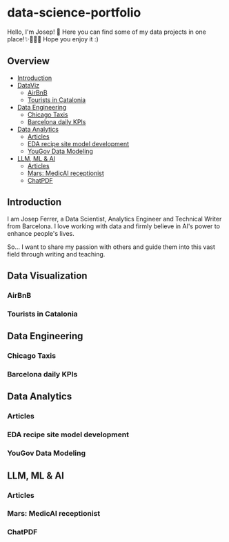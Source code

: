 # data-science-portfolio
Hello, I'm Josep! 👋 
Here you can find some of my data projects in one place!✨👨🏻‍💻
Hope you enjoy it :)

## Overview

* [Introduction](#introduction)
* [DataViz](#dataviz)
  * [AirBnB](#aribnb-dataviz)
  * [Tourists in Catalonia](#ine) 
* [Data Engineering](#engineering)
  * [Chicago Taxis](#taxis)
  * [Barcelona daily KPIs](#bcn)
* [Data Analytics](#analytics)
  * [Articles](#articles-analytics)
  * [EDA recipe site model development](#EDA-recipe)
  * [YouGov Data Modeling](#YouGov)
* [LLM, ML & AI](#llm)
  * [Articles](#articles-llm)
  * [Mars: MedicAI receptionist](#mars)
  * [ChatPDF](#chatpdf)


<a name="introduction"></a>
## Introduction
I am Josep Ferrer, a Data Scientist, Analytics Engineer and Technical Writer from Barcelona. I love working with data and firmly believe in AI's power to enhance people's lives.

So... I want to share my passion with others and guide them into this vast field through writing and teaching.

<a name="dataviz"></a>
## Data Visualization

<a name="aribnb-dataviz"></a>
### AirBnB

<a name="ine"></a>
### Tourists in Catalonia


<a name="engineering"></a>
## Data Engineering

<a name="taxis"></a>
### Chicago Taxis

<a name="bcn"></a>
### Barcelona daily KPIs


<a name="analytics"></a>
## Data Analytics

<a name="articles-analytics"></a>
### Articles

<a name="EDA-recipe"></a>
### EDA recipe site model development

<a name="YouGov"></a>
### YouGov Data Modeling


<a name="llm"></a>
## LLM, ML & AI

<a name="articles-llm"></a>
### Articles

<a name="mars"></a>
### Mars: MedicAI receptionist

<a name="chatpdf"></a>
### ChatPDF



